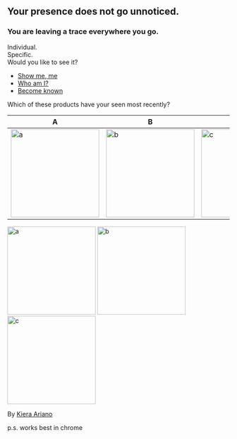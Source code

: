 
## Your presence does not go unnoticed.


### You are leaving a trace everywhere you go.
Individual.  
Specific.  
Would you like to see it?  
- [Show me, me](/realslimeggy/index.html)
- [Who am I?](/crazyspin/index.html)
- [Become known](/wibbly2/index.html)
<p>
Which of these products have your seen most recently?
   </p>
<table>
<thead>
<tr>
<th>A</th>
<th>B</th>
<th><a href="https://kariano.github.io/netart/wibbly2/index.html">this guy</a></th>
</tr>
</thead>
<tbody>
<tr>
<td><img src="https://user-images.githubusercontent.com/80500643/114973979-5e277980-9e36-11eb-9a91-2f4fddcf0a1d.png" alt="a" width="200"/></td>
<td> <img src="https://user-images.githubusercontent.com/80500643/115049133-3c0e1580-9e8f-11eb-8561-6b5edad5398d.png" alt="b" width="200"/></td>
<td> <img src="https://user-images.githubusercontent.com/80500643/115049459-97d89e80-9e8f-11eb-845b-68720ce3b495.png" alt="c" width="200"/></td>
</tr>
</tbody>
</table>
   <img src="https://user-images.githubusercontent.com/80500643/114973979-5e277980-9e36-11eb-9a91-2f4fddcf0a1d.png" alt="a" width="200"/>
  <img src="https://user-images.githubusercontent.com/80500643/115049133-3c0e1580-9e8f-11eb-8561-6b5edad5398d.png" alt="b" width="200"/>
 <img src="https://user-images.githubusercontent.com/80500643/115049459-97d89e80-9e8f-11eb-845b-68720ce3b495.png" alt="c" width="200"/>
  <p>

By [Kiera Ariano](https://kieraariano.art)



p.s. works best in chrome

